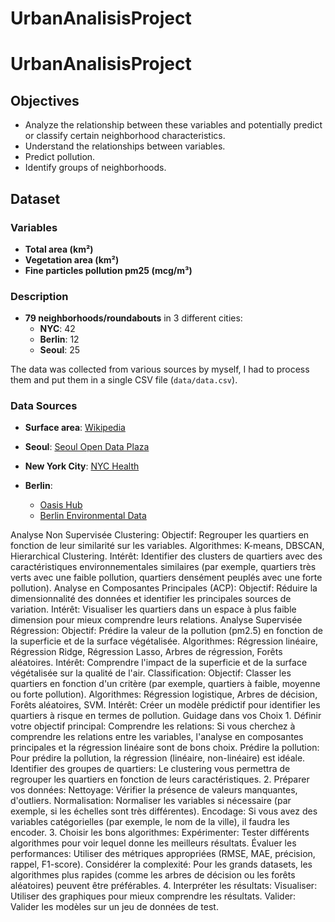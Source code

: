 # UrbanAnalisisProject

# UrbanAnalisisProject

## Objectives
- Analyze the relationship between these variables and potentially predict or classify certain neighborhood characteristics.
- Understand the relationships between variables.
- Predict pollution.
- Identify groups of neighborhoods.

## Dataset

### Variables
- **Total area (km²)**
- **Vegetation area (km²)**
- **Fine particles pollution pm25 (mcg/m³)**

### Description
- **79 neighborhoods/roundabouts** in 3 different cities:
  - **NYC**: 42
  - **Berlin**: 12
  - **Seoul**: 25

The data was collected from various sources by myself, I had to process them and put them in a single CSV file (`data/data.csv`).

### Data Sources
- **Surface area**: [Wikipedia](https://www.wikipedia.org/)

- **Seoul**: [Seoul Open Data Plaza](https://data.seoul.go.kr/dataService/boardList.do)
- **New York City**: [NYC Health](https://a816-dohbesp.nyc.gov/IndicatorPublic/)
- **Berlin**:
  - [Oasis Hub](https://oasishub.co/dataset/berlin-germany-district-level-environmental-database/resource/be1739c5-1c58-4199-be5a-ea6f15299cb5?inner_span=True)
  - [Berlin Environmental Data](https://www.berlin.de/sen/uvk/_assets/natur-gruen/stadtgruen/daten-und-fakten/ausw_14.pdf)


<!-->

Analyse Non Supervisée

    Clustering:
        Objectif: Regrouper les quartiers en fonction de leur similarité sur les variables.
        Algorithmes: K-means, DBSCAN, Hierarchical Clustering.
        Intérêt: Identifier des clusters de quartiers avec des caractéristiques environnementales similaires (par exemple, quartiers très verts avec une faible pollution, quartiers densément peuplés avec une forte pollution).
    Analyse en Composantes Principales (ACP):
        Objectif: Réduire la dimensionnalité des données et identifier les principales sources de variation.
        Intérêt: Visualiser les quartiers dans un espace à plus faible dimension pour mieux comprendre leurs relations.

Analyse Supervisée

    Régression:
        Objectif: Prédire la valeur de la pollution (pm2.5) en fonction de la superficie et de la surface végétalisée.
        Algorithmes: Régression linéaire, Régression Ridge, Régression Lasso, Arbres de régression, Forêts aléatoires.
        Intérêt: Comprendre l'impact de la superficie et de la surface végétalisée sur la qualité de l'air.
    Classification:
        Objectif: Classer les quartiers en fonction d'un critère (par exemple, quartiers à faible, moyenne ou forte pollution).
        Algorithmes: Régression logistique, Arbres de décision, Forêts aléatoires, SVM.
        Intérêt: Créer un modèle prédictif pour identifier les quartiers à risque en termes de pollution.

Guidage dans vos Choix

1. Définir votre objectif principal:

    Comprendre les relations: Si vous cherchez à comprendre les relations entre les variables, l'analyse en composantes principales et la régression linéaire sont de bons choix.
    Prédire la pollution: Pour prédire la pollution, la régression (linéaire, non-linéaire) est idéale.
    Identifier des groupes de quartiers: Le clustering vous permettra de regrouper les quartiers en fonction de leurs caractéristiques.

2. Préparer vos données:

    Nettoyage: Vérifier la présence de valeurs manquantes, d'outliers.
    Normalisation: Normaliser les variables si nécessaire (par exemple, si les échelles sont très différentes).
    Encodage: Si vous avez des variables catégorielles (par exemple, le nom de la ville), il faudra les encoder.

3. Choisir les bons algorithmes:

    Expérimenter: Tester différents algorithmes pour voir lequel donne les meilleurs résultats.
    Évaluer les performances: Utiliser des métriques appropriées (RMSE, MAE, précision, rappel, F1-score).
    Considérer la complexité: Pour les grands datasets, les algorithmes plus rapides (comme les arbres de décision ou les forêts aléatoires) peuvent être préférables.

4. Interpréter les résultats:

    Visualiser: Utiliser des graphiques pour mieux comprendre les résultats.
    Valider: Valider les modèles sur un jeu de données de test.
